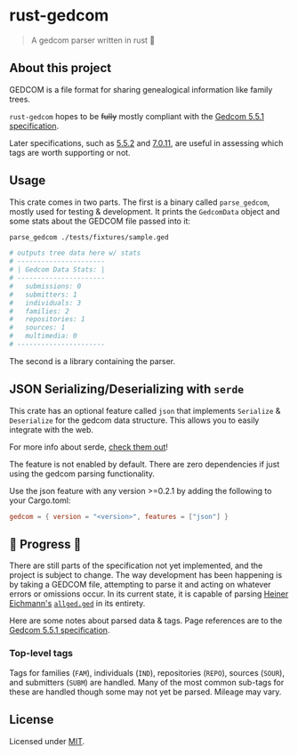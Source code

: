 # rust-gedcom

<!-- <a href="https://crates.io/crates/gedcom"> -->
<!--     <img style="display: inline!important" src="https://img.shields.io/crates/v/gedcom.svg"></img> -->
<!-- </a> -->
<!-- <a href="https://docs.rs/gedcom"> -->
<!--     <img style="display: inline!important" src="https://docs.rs/gedcom/badge.svg"></img> -->
<!-- </a> -->

> A gedcom parser written in rust 🦀

## About this project

GEDCOM is a file format for sharing genealogical information like family trees.

`rust-gedcom` hopes to be ~~fully~~ mostly compliant with the [Gedcom 5.5.1 specification](https://edge.fscdn.org/assets/img/documents/ged551-5bac5e57fe88dd37df0e153d9c515335.pdf).

Later specifications, such as [5.5.2](https://jfcardinal.github.io/GEDCOM-5.5.2/gedcom-5.5.2.html) and [7.0.11](https://gedcom.io/specifications/FamilySearchGEDCOMv7.html#purpose-and-content-of-the-familysearch-gedcom-specification), are useful in assessing which tags are worth supporting or not.

## Usage

This crate comes in two parts. The first is a binary called `parse_gedcom`, mostly used for testing & development. It prints the `GedcomData` object and some stats about the GEDCOM file passed into it:
```bash
parse_gedcom ./tests/fixtures/sample.ged

# outputs tree data here w/ stats
# ----------------------
# | Gedcom Data Stats: |
# ----------------------
#   submissions: 0
#   submitters: 1
#   individuals: 3
#   families: 2
#   repositories: 1
#   sources: 1
#   multimedia: 0
# ----------------------
```

The second is a library containing the parser.

## JSON Serializing/Deserializing with `serde`
This crate has an optional feature called `json` that implements `Serialize` & `Deserialize` for the gedcom data structure. This allows you to easily integrate with the web.

For more info about serde, [check them out](https://serde.rs/)!

The feature is not enabled by default. There are zero dependencies if just using the gedcom parsing functionality.

Use the json feature with any version >=0.2.1 by adding the following to your Cargo.toml:
```toml
gedcom = { version = "<version>", features = ["json"] }
```

## 🚧 Progress 🚧

There are still parts of the specification not yet implemented, and the project is subject to change. The way development has been happening is by taking a GEDCOM file, attempting to parse it and acting on whatever errors or omissions occur. In its current state, it is capable of parsing [Heiner Eichmann's](http://heiner-eichmann.de/gedcom/allged.htm) [`allged.ged`](tests/fixtures/allged.ged) in its entirety.

Here are some notes about parsed data & tags. Page references are to the [Gedcom 5.5.1 specification](https://edge.fscdn.org/assets/img/documents/ged551-5bac5e57fe88dd37df0e153d9c515335.pdf).

### Top-level tags

Tags for families (`FAM`), individuals (`IND`), repositories (`REPO`), sources (`SOUR`), and submitters (`SUBM`) are handled. Many of the most common sub-tags for these are handled though some may not yet be parsed. Mileage may vary.

## License

Licensed under [MIT](license.md).
